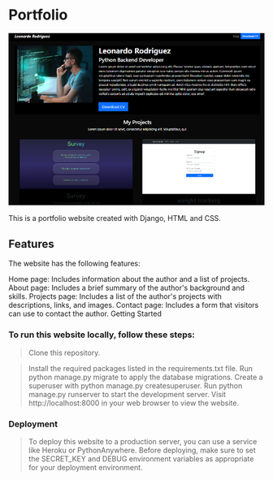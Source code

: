 # Portfolio

![Portfolio](screenshot.png)

This is a portfolio website created with Django, HTML and CSS.

## Features

The website has the following features:

Home page: Includes information about the author and a list of projects.
About page: Includes a brief summary of the author's background and skills.
Projects page: Includes a list of the author's projects with descriptions, links, and images.
Contact page: Includes a form that visitors can use to contact the author.
Getting Started

### To run this website locally, follow these steps:

> Clone this repository.

> Install the required packages listed in the requirements.txt file.
> Run python manage.py migrate to apply the database migrations.
> Create a superuser with python manage.py createsuperuser.
> Run python manage.py runserver to start the development server.
> Visit http://localhost:8000 in your web browser to view the website.
### Deployment
> To deploy this website to a production server, you can use a service like Heroku or PythonAnywhere. Before deploying, make sure to set the SECRET_KEY and DEBUG environment variables as appropriate for your deployment environment.